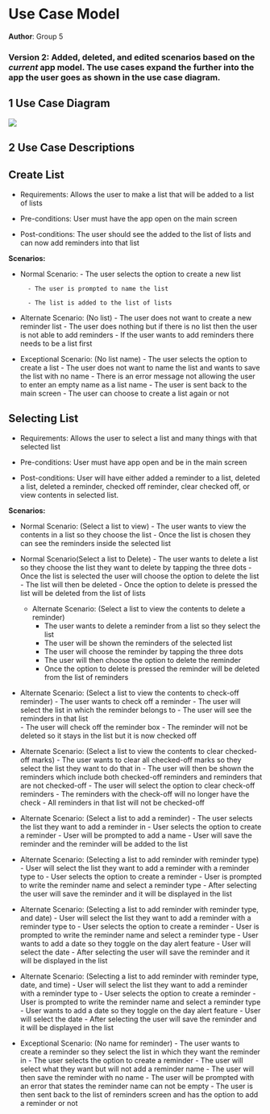 # Use Case Model

**Author**: Group 5

### Version 2: Added, deleted, and edited scenarios based on the *current* app model. The use cases expand the further into the app the user goes as shown in the use case diagram. 


## 1 Use Case Diagram
<img src="https://i.ibb.co/f82dY1q/Use-Case-Diagram.png">




## 2 Use Case Descriptions




## Create List

- Requirements: Allows the user to make a list that will be added to a list of lists

- Pre-conditions: User must have the app open on the main screen

- Post-conditions: The user should see the added to the list of lists and can now add reminders into that list 

**Scenarios:**

- Normal Scenario:
        - The user selects the option to create a new list
  
        - The user is prompted to name the list
  
        - The list is added to the list of lists

- Alternate Scenario: (No list)
        - The user does not want to create a new reminder list
        - The user does nothing but if there is no list then the user is not able to add reminders
        - If the user wants to add reminders there needs to be a list first 

- Exceptional Scenario: (No list name)
        - The user selects the option to create a list
        - The user does not want to name the list and wants to save the list with no name
        - There is an error message not allowing the user to enter an empty name as a list name
        - The user is sent back to the main screen
        - The user can choose to create a list again or not


## Selecting List

- Requirements: Allows the user to select a list and many things with that selected list

- Pre-conditions: User must have app open and be in the main screen

- Post-conditions: User will have either added a reminder to a list, deleted a list, deleted a reminder, checked off reminder, clear checked off, or view contents in selected list.

**Scenarios:**

- Normal Scenario: (Select a list to view)
        - The user wants to view the contents in a list so they choose the list 
        - Once the list is chosen they can see the reminders inside the selected list 
	
- Normal Scenario(Select a list to Delete)
        - The user wants to delete a list so they choose the list they want to delete by tapping the three dots 
        - Once the list is selected the user will choose the option to delete the list 
        - The list will then be deleted 
        - Once the option to delete is pressed the list will be deleted from the list of lists
	
	- Alternate Scenario: (Select a list to view the contents to delete a reminder)
        - The user wants to delete a reminder from a list so they select the list 
        - The user will be shown the reminders of the selected list 
        - The user will choose the reminder by tapping the three dots
        - The user will then choose the option to delete the reminder 
        - Once the option to delete is pressed the reminder will be deleted from the list of reminders

- Alternate Scenario: (Select a list to view the contents to check-off reminder)
        - The user wants to check off a reminder
        - The user will select the list in which the reminder belongs to 
        - The user will see the reminders in that list  
        - The user will check off the reminder box
        - The reminder will not be deleted so it stays in the list but it is now checked off

- Alternate Scenario: (Select a list to view the contents to clear checked-off marks)
        - The user wants to clear all checked-off marks so they select the list they want to do that in 
        - The user will then be shown the reminders which include both checked-off reminders and reminders that are not checked-off
        - The user will select the option to clear check-off reminders
        - The reminders with the check-off will no longer have the check 
        - All reminders in that list will not be checked-off 

- Alternate Scenario: (Select a list to add a reminder)
        - The user selects the list they want to add a reminder in 
        - User selects the option to create a reminder
        - User will be prompted to add a name 
        - User will save the reminder and the reminder will be added to the list 

- Alternate Scenario: (Selecting a list to add reminder with reminder type)
        - User will select the list they want to add a reminder with a reminder type to 
        - User selects the option to create a reminder
        - User is prompted to write the reminder name and select a reminder type
        - After selecting the user will save the reminder and it will be displayed in the list

- Alternate Scenario: (Selecting a list to add reminder with reminder type, and date)
        - User will select the list they want to add a reminder with a reminder type to 
        - User selects the option to create a reminder
        - User is prompted to write the reminder name and select a reminder type
        - User wants to add a date so they toggle on the day alert feature 
        - User will select the date 
        - After selecting the user will save the reminder and it will be displayed in the list

- Alternate Scenario: (Selecting a list to add reminder with reminder type, date, and time)
        - User will select the list they want to add a reminder with a reminder type to 
        - User selects the option to create a reminder
        - User is prompted to write the reminder name and select a reminder type
        - User wants to add a date so they toggle on the day alert feature 
        - User will select the date 
        - After selecting the user will save the reminder and it will be displayed in the list

- Exceptional Scenario: (No name for reminder)
        - The user wants to create a reminder so they select the list in which they want the reminder in
        - The user selects the option to create a reminder
        - The user will select what they want but will not add a reminder name
        - The user will then save the reminder with no name 
        - The user will be prompted with an error that states the reminder name can not be empty 
        - The user is then sent back to the list of reminders screen and has the option to add a reminder or not
